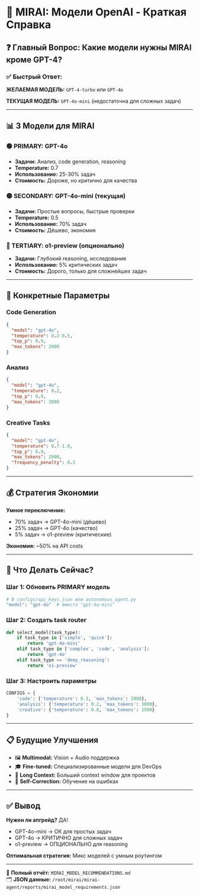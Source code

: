 # 🎯 MIRAI: Модели OpenAI - Краткая Справка

## ❓ Главный Вопрос: Какие модели нужны MIRAI кроме GPT-4?

### ✅ Быстрый Ответ:

**ЖЕЛАЕМАЯ МОДЕЛЬ:** `GPT-4-turbo` или `GPT-4o`

**ТЕКУЩАЯ МОДЕЛЬ:** `GPT-4o-mini` (недостаточна для сложных задач)

---

## 📊 3 Модели для MIRAI

### 🟢 PRIMARY: GPT-4o
- **Задачи:** Анализ, code generation, reasoning
- **Temperature:** 0.7
- **Использование:** 25-30% задач
- **Стоимость:** Дороже, но критично для качества

### 🟡 SECONDARY: GPT-4o-mini (текущая)
- **Задачи:** Простые вопросы, быстрые проверки
- **Temperature:** 0.5
- **Использование:** 70% задач
- **Стоимость:** Дёшево, экономия

### 🔵 TERTIARY: o1-preview (опционально)
- **Задачи:** Глубокий reasoning, исследования
- **Использование:** 5% критических задач
- **Стоимость:** Дорого, только для сложнейших задач

---

## 🎯 Конкретные Параметры

### Code Generation
```json
{
  "model": "gpt-4o",
  "temperature": 0.2-0.5,
  "top_p": 0.9,
  "max_tokens": 2000
}
```

### Анализ
```json
{
  "model": "gpt-4o",
  "temperature": 0.2,
  "top_p": 0.9,
  "max_tokens": 3000
}
```

### Creative Tasks
```json
{
  "model": "gpt-4o",
  "temperature": 0.7-1.0,
  "top_p": 0.9,
  "max_tokens": 2000,
  "frequency_penalty": 0.3
}
```

---

## 💰 Стратегия Экономии

**Умное переключение:**
- 70% задач → GPT-4o-mini (дёшево)
- 25% задач → GPT-4o (качество)
- 5% задач → o1-preview (критические)

**Экономия:** ~50% на API costs

---

## 🚀 Что Делать Сейчас?

### Шаг 1: Обновить PRIMARY модель
```bash
# В configs/api_keys.json или autonomous_agent.py
"model": "gpt-4o"  # вместо "gpt-4o-mini"
```

### Шаг 2: Создать task router
```python
def select_model(task_type):
    if task_type in ['simple', 'quick']:
        return 'gpt-4o-mini'
    elif task_type in ['complex', 'code', 'analysis']:
        return 'gpt-4o'
    elif task_type == 'deep_reasoning':
        return 'o1-preview'
```

### Шаг 3: Настроить параметры
```python
CONFIGS = {
    'code': {'temperature': 0.3, 'max_tokens': 2000},
    'analysis': {'temperature': 0.2, 'max_tokens': 3000},
    'creative': {'temperature': 0.8, 'max_tokens': 1500}
}
```

---

## 📋 Будущие Улучшения

- 🖼️ **Multimodal:** Vision + Audio поддержка
- 🎓 **Fine-tuned:** Специализированные модели для DevOps
- 🧠 **Long Context:** Больший context window для проектов
- 🔄 **Self-Correction:** Обучение на ошибках

---

## ✅ Вывод

**Нужен ли апгрейд?** ДА!

- GPT-4o-mini → ОК для простых задач
- GPT-4o → КРИТИЧНО для сложных задач
- o1-preview → ОПЦИОНАЛЬНО для reasoning

**Оптимальная стратегия:** Микс моделей с умным роутингом

---

📄 **Полный отчёт:** `MIRAI_MODEL_RECOMMENDATIONS.md`  
🗂️ **JSON данные:** `/root/mirai/mirai-agent/reports/mirai_model_requirements.json`
